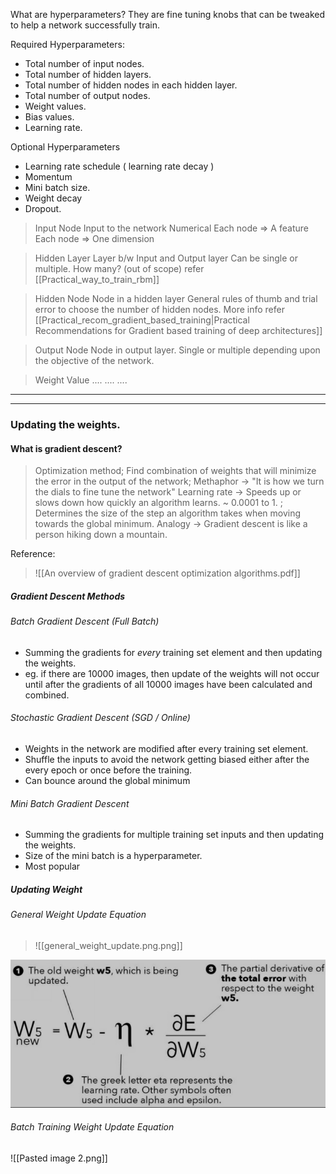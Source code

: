 What are hyperparameters? 
They are fine tuning knobs that can be tweaked to help a network successfully train. 

Required Hyperparameters: 
* Total number of input nodes.
* Total number of hidden layers.
* Total number of hidden nodes in each hidden layer. 
* Total number of output nodes. 
* Weight values. 
* Bias values. 
* Learning rate. 

Optional Hyperparameters
* Learning rate schedule ( learning rate decay )
* Momentum
* Mini batch size. 
* Weight decay
* Dropout. 

> Input Node
> Input to the network
> Numerical
> Each node => A feature 
> Each node => One dimension


> Hidden Layer
> Layer b/w Input and Output layer
> Can be single or multiple. 
> How  many? (out of scope) refer [[Practical_way_to_train_rbm]]

> Hidden Node
> Node in a hidden layer
> General rules of thumb and trial error to choose the number of hidden nodes.
> More info refer [[Practical_recom_gradient_based_training|Practical Recommendations for Gradient based training of deep architectures]]

> Output Node
> Node in output layer. 
> Single or multiple depending upon the objective of the network. 

> Weight Value
....
....
....

--- 
---

### Updating the weights. 

#### What is gradient descent?

> Optimization method; Find combination of weights that will minimize the error in the output of the network; Methaphor -> "It is how we turn the dials to fine tune the network"
> Learning rate -> Speeds up or slows down how quickly an algorithm learns. ~ 0.0001 to 1. ; Determines the size of the step an algorithm takes when moving towards the global minimum. 
> Analogy -> Gradient descent is like a person hiking down a mountain.

Reference: 
>    ![[An overview of gradient descent optimization algorithms.pdf]]

##### Gradient Descent Methods

###### Batch Gradient Descent (Full Batch)
* Summing the gradients for *every* training set element and then updating the weights. 
* eg. if there are 10000 images, then update of the weights will not occur until after the gradients of all 10000 images have been calculated and combined. 

###### Stochastic Gradient Descent (SGD / Online)
* Weights in the network are modified after every training set element. 
* Shuffle the inputs to avoid the network getting biased either after the every epoch or once before the training. 
* Can bounce around the global minimum 

###### Mini Batch Gradient Descent
* Summing the gradients for multiple training set inputs and then updating the weights. 
* Size of the mini batch is a hyperparameter. 
* Most popular

##### Updating Weight
###### General Weight Update Equation 
> ![[general_weight_update.png.png]]

![General Weight Update Equation](Attachments/general_weight_update.png.png)

###### Batch Training Weight Update Equation

![[Pasted image 2.png]]

